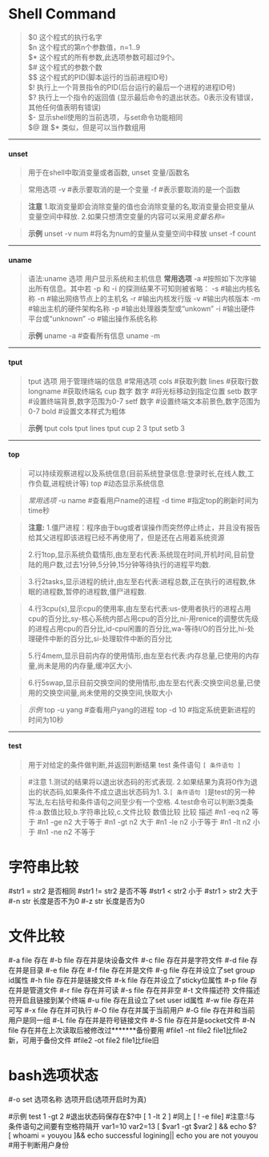 # Shell Command
> $0 这个程式的执行名字   
> $n 这个程式的第n个参数值，n=1..9  
> $* 这个程式的所有参数,此选项参数可超过9个。   
> $# 这个程式的参数个数  
> $$ 这个程式的PID(脚本运行的当前进程ID号)   
> $! 执行上一个背景指令的PID(后台运行的最后一个进程的进程ID号)  
> $? 执行上一个指令的返回值 (显示最后命令的退出状态。0表示没有错误，其他任何值表明有错误)  
> $- 显示shell使用的当前选项，与set命令功能相同    
> $@ 跟 $* 类似，但是可以当作数组用     
****

#### unset
> 用于在shell中取消变量或者函数,
> unset 变量/函数名

> 常用选项
> -v			#表示要取消的是一个变量
> -f			#表示要取消的是一个函数

> **注意**
> 1.取消变量即会消除变量的值也会消除变量的名,取消变量会把变量从变量空间中释放.
> 2.如果只想清空变量的内容可以采用*变量名称=*

> **示例**
> unset -v num		#将名为num的变量从变量空间中释放
> unset -f count

****

#### uname
> 语法:uname 选项
> 用户显示系统和主机信息
> **常用选项**
> -a	#按照如下次序输出所有信息。其中若 -p 和 -i 的探测结果不可知则被省略：
> -s	#输出内核名称
> -n	#输出网络节点上的主机名
> -r	#输出内核发行版
> -v	#输出内核版本
> -m	#输出主机的硬件架构名称
> -p	#输出处理器类型或“unkown”
> -i	#输出硬件平台或“unknown”
> -o	#输出操作系统名称

> **示例**
> uname -a	#查看所有信息
> uname -m

****

#### tput
> tput 选项
> 用于管理终端的信息
> #常用选项
> cols			#获取列数
> lines			#获取行数
> longname		#获取终端名
> cup 数字 数字		#将光标移动到指定位置
> setb 数字		#设置终端背景,数字范围为0-7
> setf 数字		#设置终端文本前景色,数字范围为0-7
> bold			#设置文本样式为粗体

> **示例**
> tput cols
> tput lines
> tput cup 2 3
> tput setb 3

****

#### top
> 可以持续观察进程以及系统信息(目前系统登录信息:登录时长,在线人数,工作负载,进程统计等)
> top		#动态显示系统信息

> *常用选项*
> -u name		#查看用户name的进程
> -d time		#指定top的刷新时间为time秒

> **注意:**
> 1.僵尸进程：程序由于bug或者误操作而突然停止终止，并且没有报告给其父进程即该进程已经不再使用了，但是还在占用着系统资源

> 2.行1top,显示系统负载情形,由左至右代表:系统现在时间,开机时间,目前登陆的用户数,过去1分钟,5分钟,15分钟等待执行的进程平均数.

> 3.行2tasks,显示进程的统计,由左至右代表:进程总数,正在执行的进程数,休眠的进程数,暂停的进程数,僵尸进程数.

> 4.行3cpu(s),显示cpu的使用率,由左至右代表:us-使用者执行的进程占用cpu的百分比,sy-核心系统内部占用cpu的百分比,ni-用renice的调整优先级的进程占用cpu的百分比,id-cpu闲置的百分比,wa-等待I/O的百分比,hi-处理硬件中断的百分比,si-处理软件中断的百分比

> 5.行4mem,显示目前内存的使用情形,由左至右代表:内存总量,已使用的内存量,尚未是用的内存量,缓冲区大小.

> 6.行5swap,显示目前交换空间的使用情形,由左至右代表:交换空间总量,已使用的交换空间量,尚未使用的交换空间,快取大小

> *示例*
> top -u yang	#查看用户yang的进程
> top -d 10	#指定系统更新进程的时间为10秒

****

#### test
> 用于对给定的条件做判断,并返回判断结果
> test 条件语句
> `[ 条件语句 ]`

> #注意
> 1.测试的结果将以退出状态码的形式表现.
> 2.如果结果为真将0作为退出的状态码,如果条件不成立退出状态码为1.
> 3.`[ 条件语句 ]`是test的另一种写法,左右括号和条件语句之间至少有一个空格.
> 4.test命令可以判断3类条件:a.数值比较,b.字符串比较,c.文件比较
数值比较
比较			描述
#n1 -eq n2		等于
#n1 -ge n2		大于等于
#n1 -gt n2		大于
#n1 -le n2		小于等于
#n1 -lt n2		小于
#n1 -ne n2		不等于
#		字符串比较
#str1 = str2		是否相同
#str1 != str2		是否不等
#str1 < str2		小于
#str1 > str2		大于
#-n str			长度是否不为0
#-z str			长度是否为0
#		文件比较
#-a file		存在
#-b file		存在并是块设备文件
#-c file		存在并是字符文件
#-d file		存在并是目录
#-e file		存在
#-f file		存在并是文件
#-g file		存在并设立了set group id属性
#-h file		存在并是链接文件
#-k file		存在并设立了sticky位属性
#-p file		存在并是管道文件
#-r file		存在并可读
#-s file		存在并非空
#-t 文件描述符		文件描述符开启且链接到某个终端
#-u file		存在且设立了set user id属性
#-w file		存在并可写
#-x file		存在并可执行
#-O file		存在并属于当前用户
#-G file		存在并和当前用户是同一组
#-L file		存在并是符号链接文件
#-S file		存在并是socket文件
#-N file		存在并在上次读取后被修改过*******备份要用
#file1 -nt file2	file1比file2新，可用于备份文件
#file2 -ot file2	file1比file旧
#		bash选项状态
#-o set 选项名称	选项开启(选项开启时为真)

#示例
test 1 -gt 2		#退出状态码保存在$?中
[ 1 -lt 2 ]		#同上
[ ! -e file]		#注意:!与条件语句之间要有空格符隔开
var1=10
var2=13
[ $var1 -gt $var2 ] && echo $?
[ whoami = youyou ]&& echo successful logining|| echo you are not youyou			#用于判断用户身份
